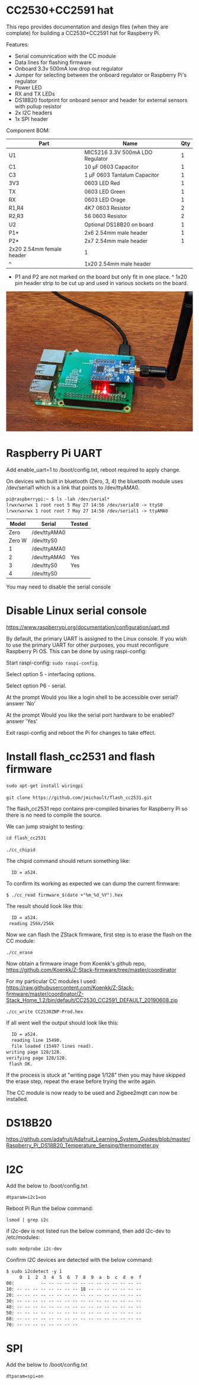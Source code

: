 # CC2530+CC2591 hat

This repo provides documentation and design files (when they are complate) for building a CC2530+CC2591 hat for Raspberry Pi.

Features:
- Serial comunnication with the CC module
- Data lines for flashing firmware
- Onboard 3.3v 500mA low drop out regulator
- Jumper for selecting between the onboard regulator or Raspberry Pi's regulator
- Power LED
- RX and TX LEDs
- DS18B20 footprint for onboard sensor and header for external sensors with pullup resistor
- 2x I2C headers
- 1x SPI header

Component BOM:

Part|Name|Qty
------------- | ------------- | -------------
U1|MIC5216 3.3V 500mA LDO Regulator|1
C1|10 µF 0603 Capacitor|1
C3|1 µF 0603 Tantalum Capacitor|1
3V3|0603 LED Red|1
TX|0603 LED Green|1
RX|0603 LED Orage|1
R1,R4|4K7 0603 Resistor|2
R2,R3|56 0603 Resistor|2
U2|Optional DS18B20 on board|1
P1*|2x6 2.54mm male header|1
P2*|2x7 2.54mm male header|1
 |2x20 2.54mm female header|1
^|1x20 2.54mm male header

* P1 and P2 are not marked on the board but only fit in one place.
^ 1x20 pin header strip to be cut up and used in various sockets on the board.

![Alt text](images/Zigbeegw.jpg?raw=true "Title")

# Raspberry Pi UART

Add enable_uart=1 to /boot/config.txt, reboot required to apply change.

On devices with built in bluetooth (Zero, 3, 4) the bluetooth module uses /dev/serial1 which is a link that points to /dev/ttyAMA0.

```
pi@raspberrypi:~ $ ls -lah /dev/serial*
lrwxrwxrwx 1 root root 5 May 27 14:56 /dev/serial0 -> ttyS0
lrwxrwxrwx 1 root root 7 May 27 14:56 /dev/serial1 -> ttyAMA0
```

Model|Serial|Tested
------------- | ------------- | -------------
Zero|/dev/ttyAMA0|
Zero W|/dev/ttyS0|
1|/dev/ttyAMA0|
2|/dev/ttyAMA0|Yes
3|/dev/ttyS0|Yes
4|/dev/ttyS0|

You may need to disable the serial console

# Disable Linux serial console
https://www.raspberrypi.org/documentation/configuration/uart.md

By default, the primary UART is assigned to the Linux console. If you wish to use the primary UART for other purposes, you must reconfigure Raspberry Pi OS. This can be done by using raspi-config:

Start raspi-config: `sudo raspi-config`.

Select option 5 - interfacing options.

Select option P6 - serial.

At the prompt Would you like a login shell to be accessible over serial? answer 'No'

At the prompt Would you like the serial port hardware to be enabled? answer 'Yes'

Exit raspi-config and reboot the Pi for changes to take effect.

# Install flash_cc2531 and flash firmware
```
sudo apt-get install wiringpi

git clone https://github.com/jmichault/flash_cc2531.git
```

The flash_cc2531 repo contains pre-compiled binaries for Raspberry Pi so there is no need to compile the source.

We can jump straight to testing:
```
cd flash_cc2531

./cc_chipid 
```
The chipid command should return something like:
```
  ID = a524.
```

To confirm its working as expected we can dump the current firmware:
```
$ ./cc_read firmware_$(date +"%m_%d_%Y").hex
```

The result should liook like this:
```
  ID = a524.
 reading 256k/256k
```

Now we can flash the ZStack firmware, first step is to erase the flash on the CC module:
```
./cc_erase
```

Now obtain a firmware image from Koenkk's github repo, https://github.com/Koenkk/Z-Stack-firmware/tree/master/coordinator

For my particular CC modules I used: https://raw.githubusercontent.com/Koenkk/Z-Stack-firmware/master/coordinator/Z-Stack_Home_1.2/bin/default/CC2530_CC2591_DEFAULT_20190608.zip

```
./cc_write CC2530ZNP-Prod.hex
```

If all went well the output should look like this:
```
  ID = a524.
  reading line 15490.
  file loaded (15497 lines read).
writing page 128/128.
verifying page 128/128.
 flash OK.
```

If the process is stuck at "writing page 1/128" then you may have skipped the erase step, repeat the erase before trying the write again.

The CC module is now ready to be used and Zigbee2mqtt can now be installed.


# DS18B20

https://github.com/adafruit/Adafruit_Learning_System_Guides/blob/master/Raspberry_Pi_DS18B20_Temperature_Sensing/thermometer.py



# I2C
Add the below to /boot/config.txt
```
dtparam=i2c1=on
```

Reboot Pi
Run the below command:
```
lsmod | grep i2c
```

if i2c-dev is not listed run the below command, then add i2c-dev to /etc/modules:
```
sudo modprobe i2c-dev
```
Confirm I2C devices are detected with the below command:
```
$ sudo i2cdetect -y 1
     0  1  2  3  4  5  6  7  8  9  a  b  c  d  e  f
00:          -- -- -- -- -- -- -- -- -- -- -- -- -- 
10: -- -- -- -- -- -- -- -- 18 -- -- -- -- -- -- -- 
20: -- -- -- -- -- -- -- -- -- -- -- -- -- -- -- -- 
30: -- -- -- -- -- -- -- -- -- -- -- -- -- -- -- -- 
40: -- -- -- -- -- -- -- -- -- -- -- -- -- -- -- -- 
50: -- -- -- -- -- -- -- -- -- -- -- -- -- -- -- -- 
60: -- -- -- -- -- -- -- -- -- -- -- -- -- -- -- -- 
70: -- -- -- -- -- -- -- --                      
```

# SPI
Add the below to /boot/config.txt
```
dtparam=spi=on
```



